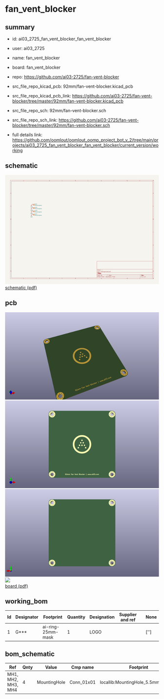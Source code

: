 # fan_vent_blocker
 
## summary 
* id: ai03_2725_fan_vent_blocker_fan_vent_blocker
* user: ai03_2725
* name: fan_vent_blocker
* board: fan_vent_blocker
* repo: https://github.com/ai03-2725/fan-vent-blocker
* src_file_repo_kicad_pcb: 92mm/fan-vent-blocker.kicad_pcb
* src_file_repo_kicad_pcb_link: https://github.com/ai03-2725/fan-vent-blocker/tree/master/92mm/fan-vent-blocker.kicad_pcb


* src_file_repo_sch: 92mm/fan-vent-blocker.sch
* src_file_repo_sch_link: https://github.com/ai03-2725/fan-vent-blocker/tree/master/92mm/fan-vent-blocker.sch
* full details link: https://github.com/oomlout/oomlout_oomp_project_bot_v_2/tree/main/projects/ai03_2725_fan_vent_blocker_fan_vent_blocker/current_version/working  

## schematic  
![](working_schematic_600.png)  
[schematic (pdf)](working_schematic.pdf) 






















## pcb  
![](working_3d_600.png) 
![](working_3d_front_600.png)  
![](working_3d_back_600.png)  
![](working_600.png)  
[board (pdf)](working.pdf)  

## working_bom
| Id | Designator | Footprint | Quantity | Designation | Supplier and ref |  | None | 
| --- | --- | --- | --- | --- | --- | --- | --- | 
| 1 | G*** | ai-ring-25mm-mask | 1 | LOGO |  |  | [''] | 


## bom_schematic
| Ref | Qnty | Value | Cmp name | Footprint | Description | Vendor | DNP | 
| --- | --- | --- | --- | --- | --- | --- | --- | 
| MH1, MH2, MH3, MH4 | 4 | MountingHole | Conn_01x01 | locallib:MountingHole_5.5mm_Pad_Via | Generic connector, single row, 01x01, script generated (kicad-library-utils/schlib/autogen/connector/) |  |  | 



